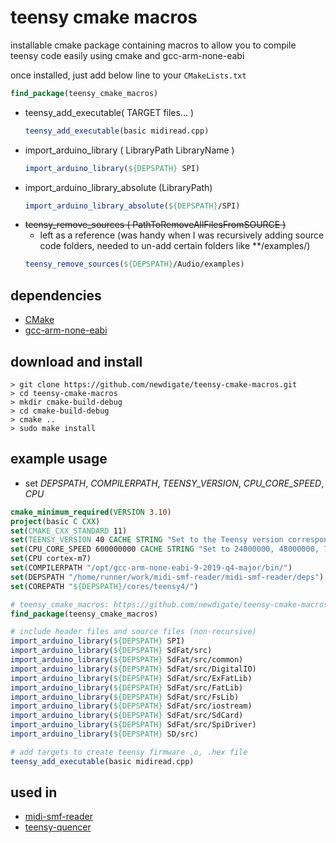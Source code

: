 # teensy cmake macros
installable cmake package containing macros to allow you to compile teensy code easily using cmake and gcc-arm-none-eabi

once installed, just add below line to your `CMakeLists.txt`
```cmake 
find_package(teensy_cmake_macros)
``` 

* teensy_add_executable( TARGET files... )
  ```cmake 
  teensy_add_executable(basic midiread.cpp)
  ``` 
* import_arduino_library ( LibraryPath LibraryName )
  ```cmake 
  import_arduino_library(${DEPSPATH} SPI)
  ``` 
* import_arduino_library_absolute (LibraryPath)
  ```cmake 
  import_arduino_library_absolute(${DEPSPATH}/SPI)
  ``` 
* ~~teensy_remove_sources ( PathToRemoveAllFilesFromSOURCE )~~ 
  * left as a reference (was handy when I was recursively adding source code folders, needed to un-add certain folders like **/examples/)
  ```cmake 
  teensy_remove_sources(${DEPSPATH}/Audio/examples)
  ```
## dependencies
* [CMake](https://cmake.org)
* [gcc-arm-none-eabi](https://developer.arm.com/tools-and-software/open-source-software/developer-tools/gnu-toolchain/gnu-rm/downloads)
  
## download and install
```shell
> git clone https://github.com/newdigate/teensy-cmake-macros.git
> cd teensy-cmake-macros
> mkdir cmake-build-debug
> cd cmake-build-debug
> cmake ..
> sudo make install        
```

## example usage
* set *DEPSPATH*, *COMPILERPATH*, *TEENSY_VERSION*, *CPU_CORE_SPEED*, *CPU*
``` cmake
cmake_minimum_required(VERSION 3.10)
project(basic C CXX)
set(CMAKE_CXX_STANDARD 11)
set(TEENSY_VERSION 40 CACHE STRING "Set to the Teensy version corresponding to your board (30 or 31 allowed)" FORCE)
set(CPU_CORE_SPEED 600000000 CACHE STRING "Set to 24000000, 48000000, 72000000 or 96000000 to set CPU core speed" FORCE) # Derived variables
set(CPU cortex-m7)
set(COMPILERPATH "/opt/gcc-arm-none-eabi-9-2019-q4-major/bin/")
set(DEPSPATH "/home/runner/work/midi-smf-reader/midi-smf-reader/deps")
set(COREPATH "${DEPSPATH}/cores/teensy4/")

# teensy_cmake_macros: https://github.com/newdigate/teensy-cmake-macros
find_package(teensy_cmake_macros)

# include header files and source files (non-recursive)
import_arduino_library(${DEPSPATH} SPI)
import_arduino_library(${DEPSPATH} SdFat/src)
import_arduino_library(${DEPSPATH} SdFat/src/common)
import_arduino_library(${DEPSPATH} SdFat/src/DigitalIO)
import_arduino_library(${DEPSPATH} SdFat/src/ExFatLib)
import_arduino_library(${DEPSPATH} SdFat/src/FatLib)
import_arduino_library(${DEPSPATH} SdFat/src/FsLib)
import_arduino_library(${DEPSPATH} SdFat/src/iostream)
import_arduino_library(${DEPSPATH} SdFat/src/SdCard)
import_arduino_library(${DEPSPATH} SdFat/src/SpiDriver)
import_arduino_library(${DEPSPATH} SD/src)

# add targets to create teensy firmware .o, .hex file
teensy_add_executable(basic midiread.cpp)
```

## used in
* [midi-smf-reader](https://github.com/newdigate/midi-smf-reader)
* [teensy-quencer](https://github.com/newdigate/teensy-quencer)
